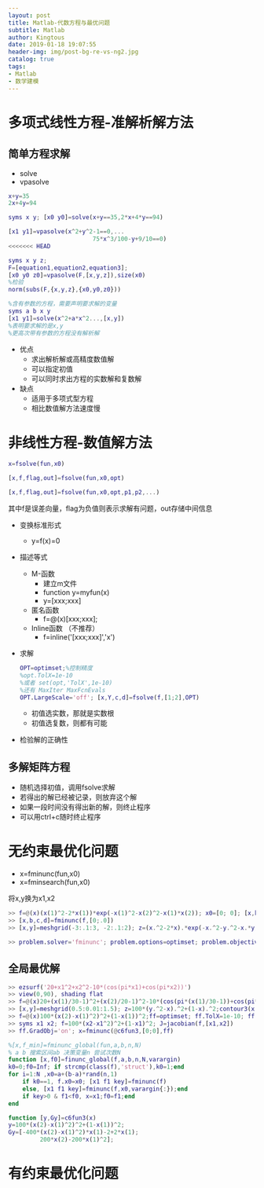 ```yaml
---
layout: post
title: Matlab-代数方程与最优问题
subtitle: Matlab
author: Kingtous
date: 2019-01-18 19:07:55
header-img: img/post-bg-re-vs-ng2.jpg
catalog: true
tags:
- Matlab
- 数学建模
---
```



# 多项式线性方程-准解析解方法


## 简单方程求解
- solve
- vpasolve

```matlab
x+y=35
2x+4y=94
```

```matlab
syms x y; [x0 y0]=solve(x+y==35,2*x+4*y==94)
```

```matlab
[x1 y1]=vpasolve(x^2+y^2-1==0,...
						75*x^3/100-y+9/10==0)
<<<<<<< HEAD
```

```matlab
syms x y z;
F=[equation1,equation2,equation3];
[x0 y0 z0]=vpasolve(F,[x,y,z]),size(x0)
%检验
norm(subs(F,{x,y,z},{x0,y0,z0}))
```

```matlab
%含有参数的方程，需要声明要求解的变量
syms a b x y
[x1 y1]=solve(x^2+a*x^2...,[x,y])
%表明要求解的是x,y
%更高次带有参数的方程没有解析解
```

- 优点
  - 求出解析解或高精度数值解
  - 可以指定初值
  - 可以同时求出方程的实数解和复数解
- 缺点
  - 适用于多项式型方程
  - 相比数值解方法速度慢

#  非线性方程-数值解方法

```matlab
x=fsolve(fun,x0)
```

```matlab
[x,f,flag,out]=fsolve(fun,x0,opt)
```

```matlab
[x,f,flag,out]=fsolve(fun,x0,opt,p1,p2,...)
```

其中f是误差向量，flag为负值则表示求解有问题，out存储中间信息



- 变换标准形式

  - y=f(x)=0
- 描述等式
  - M-函数
    - 建立m文件
    - function y=myfun(x)
    - y=[xxx;xxx]
  - 匿名函数
    - f=@(x)[xxx;xxx];
  - Inline函数 （不推荐）
    - f=inline('[xxx;xxx]','x')

- 求解

  ```matlab
  OPT=optimset;%控制精度
  %opt.TolX=1e-10
  %或者 set(opt,'TolX',1e-10)
  %还有 MaxIter MaxFcnEvals
  OPT.LargeScale='off'; [x,Y,c,d]=fsolve(f,[1;2],OPT)
  ```

  - 初值选实数，那就是实数根
  - 初值选复数，则都有可能

- 检验解的正确性



## 多解矩阵方程

- 随机选择初值，调用fsolve求解
- 若得出的解已经被记录，则放弃这个解
- 如果一段时间没有得出新的解，则终止程序
- 可以用ctrl+c随时终止程序



# 无约束最优化问题

- x=fminunc(fun,x0)
- x=fminsearch(fun,x0)

将x,y换为x1,x2

```matlab
>> f=@(x)(x(1)^2-2*x(1))*exp(-x(1)^2-x(2)^2-x(1)*x(2)); x0=[0; 0]; [x,b,c,d]=fminsearch(f,x0),
>> [x,b,c,d]=fminunc(f,[0;.0])
>> [x,y]=meshgrid(-3:.1:3, -2:.1:2); z=(x.^2-2*x).*exp(-x.^2-y.^2-x.*y); contour(x,y,z,30); ff=optimset; ff.OutputFcn=@myout; x0=[2 1]; x=fminunc(f,x0,ff)

>> problem.solver='fminunc'; problem.options=optimset; problem.objective=@(x)(x(1)^2-2*x(1))*exp(-x(1)^2-x(2)^2-x(1)*x(2)); problem.x0=[2; 1]; [x,b,c,d]=fminunc(problem)
```

## 全局最优解

```matlab
>> ezsurf('20+x1^2+x2^2-10*(cos(pi*x1)+cos(pi*x2))') 
>> view(0,90), shading flat 
>> f=@(x)20+(x(1)/30-1)^2+(x(2)/20-1)^2-10*(cos(pi*(x(1)/30-1))+cos(pi*(x(2)/20-1))); F=[]; tic, for i=1:100, [x,f0]=fminunc_global(f,-100,100,2,50); F=[F,f0]; end, toc
>> [x,y]=meshgrid(0.5:0.01:1.5); z=100*(y.^2-x).^2+(1-x).^2;contour3(x,y,z,100), zlim([0,310])
>> f=@(x)100*(x(2)-x(1)^2)^2+(1-x(1))^2;ff=optimset; ff.TolX=1e-10; ff.TolFun=1e-20; x=fminunc(f,[0;0],ff)
>> syms x1 x2; f=100*(x2-x1^2)^2+(1-x1)^2; J=jacobian(f,[x1,x2])
>> ff.GradObj='on'; x=fminunc(@c6fun3,[0;0],ff)
```

```matlab
%[x,f_min]=fminunc_global(fun,a,b,n,N)
% a b 搜索区间ab 决策变量n 尝试次数N
function [x,f0]=finunc_global(f,a,b,n,N,varargin)
k0=0;f0=Inf; if strcmp(class(f),'struct'),k0=1;end
for i=1:N ,x0=a+(b-a)*rand(n,1)
	if k0==1, f.x0=x0; [x1 f1 key]=fminunc(f)
    else, [x1 f1 key]=fminunc(f,x0,varargin{:});end
    if key>0 & f1<f0, x=x1;f0=f1;end
end
```

```matlab
function [y,Gy]=c6fun3(x)
y=100*(x(2)-x(1)^2)^2+(1-x(1))^2;
Gy=[-400*(x(2)-x(1)^2)*x(1)-2+2*x(1);
         200*x(2)-200*x(1)^2];
```



# 有约束最优化问题
